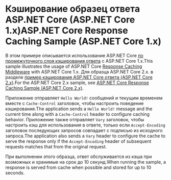 # <a name="aspnet-core-response-caching-sample-aspnet-core-1x"></a><span data-ttu-id="e3c7d-101">Кэширование образец ответа ASP.NET Core (ASP.NET Core 1.x)</span><span class="sxs-lookup"><span data-stu-id="e3c7d-101">ASP.NET Core Response Caching Sample (ASP.NET Core 1.x)</span></span>

<span data-ttu-id="e3c7d-102">В этом примере описывается использование ASP.NET Core [по промежуточного слоя кэширования ответа](xref:performance/caching/middleware) с ASP.NET Core 1.x.</span><span class="sxs-lookup"><span data-stu-id="e3c7d-102">This sample illustrates the usage of ASP.NET Core [Response Caching Middleware](xref:performance/caching/middleware) with ASP.NET Core 1.x.</span></span> <span data-ttu-id="e3c7d-103">Для образца ASP.NET Core 2.x. в разделе [пример кэширования ASP.NET Core ответа (ASP.NET Core 2.x)](https://github.com/aspnet/Docs/tree/master/aspnetcore/performance/caching/middleware/samples/2.x).</span><span class="sxs-lookup"><span data-stu-id="e3c7d-103">For the ASP.NET Core 2.x sample, see [ASP.NET Core Response Caching Sample (ASP.NET Core 2.x)](https://github.com/aspnet/Docs/tree/master/aspnetcore/performance/caching/middleware/samples/2.x).</span></span>

<span data-ttu-id="e3c7d-104">Приложение отправляет `Hello World!` сообщений и текущим временем вместе с `Cache-Control` заголовок, чтобы настроить поведение кэширования.</span><span class="sxs-lookup"><span data-stu-id="e3c7d-104">The application sends a `Hello World!` message and the current time along with a `Cache-Control` header to configure caching behavior.</span></span> <span data-ttu-id="e3c7d-105">Приложение также отправляет `Vary` заголовок, чтобы настроить кэш для использования в ответе, только если `Accept-Encoding` заголовок последующих запросов совпадает с подписью из исходного запроса.</span><span class="sxs-lookup"><span data-stu-id="e3c7d-105">The application also sends a `Vary` header to configure the cache to serve the response only if the `Accept-Encoding` header of subsequent requests matches that from the original request.</span></span>

<span data-ttu-id="e3c7d-106">При выполнении этого образца, ответ обслуживается из кэша при возможных и хранимые на срок до 10 секунд.</span><span class="sxs-lookup"><span data-stu-id="e3c7d-106">When running the sample, a response is served from cache when possible and stored for up to 10 seconds.</span></span>

